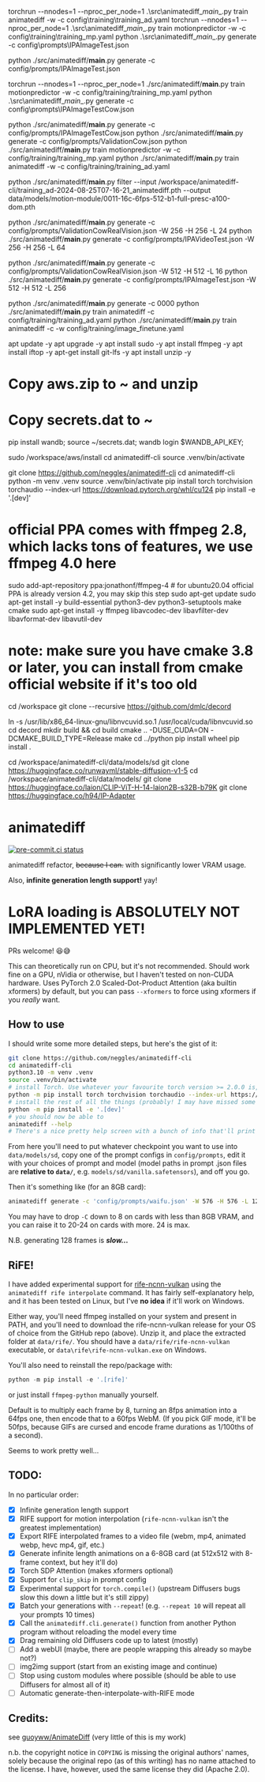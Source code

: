 torchrun --nnodes=1 --nproc_per_node=1 .\src\animatediff\__main__.py train animatediff -w -c config\training\training_ad.yaml
torchrun --nnodes=1 --nproc_per_node=1 .\src\animatediff\__main__.py train motionpredictor -w -c config\training\training_mp.yaml
python .\src\animatediff\__main__.py generate -c config\prompts\IPAImageTest.json  

python ./src/animatediff/__main__.py generate -c config/prompts/IPAImageTest.json 

torchrun --nnodes=1 --nproc_per_node=1 ./src/animatediff/__main__.py train motionpredictor -w -c config/training/training_mp.yaml
python .\src\animatediff\__main__.py generate -c config\prompts\IPAImageTestCow.json

python ./src/animatediff/__main__.py generate -c config/prompts/IPAImageTestCow.json
python ./src/animatediff/__main__.py generate -c config/prompts/ValidationCow.json
python ./src/animatediff/__main__.py train motionpredictor -w -c config/training/training_mp.yaml
python ./src/animatediff/__main__.py train animatediff -w -c config/training/training_ad.yaml

python ./src/animatediff/__main__.py filter --input /workspace/animatediff-cli/training_ad-2024-08-25T07-16-21_animatediff.pth --output data/models/motion-module/0011-16c-6fps-512-b1-full-presc-a100-dom.pth

python ./src/animatediff/__main__.py generate -c config/prompts/ValidationCowRealVision.json -W 256 -H 256 -L 24
python ./src/animatediff/__main__.py generate -c config/prompts/IPAVideoTest.json -W 256 -H 256 -L 64


python ./src/animatediff/__main__.py generate -c config/prompts/ValidationCowRealVision.json -W 512 -H 512 -L 16
python ./src/animatediff/__main__.py generate -c config/prompts/IPAImageTest.json -W 512 -H 512 -L 256

python ./src/animatediff/__main__.py generate -c 0000
python ./src/animatediff/__main__.py train animatediff -c config/training/training_ad.yaml
python ./src/animatediff/__main__.py train animatediff -c -w config/training/image_finetune.yaml

apt update -y
apt upgrade -y
apt install sudo -y
apt install ffmpeg -y
apt install iftop -y
apt-get install git-lfs -y
apt install unzip -y

# Copy aws.zip to ~ and unzip
# Copy secrets.dat to ~
pip install wandb; source ~/secrets.dat; wandb login $WANDB_API_KEY;

sudo /workspace/aws/install
cd animatediff-cli
source .venv/bin/activate


git clone https://github.com/neggles/animatediff-cli
cd animatediff-cli
python -m venv .venv
source .venv/bin/activate
pip install torch torchvision torchaudio --index-url https://download.pytorch.org/whl/cu124
pip install -e '.[dev]'

# official PPA comes with ffmpeg 2.8, which lacks tons of features, we use ffmpeg 4.0 here
sudo add-apt-repository ppa:jonathonf/ffmpeg-4 # for ubuntu20.04 official PPA is already version 4.2, you may skip this step
sudo apt-get update
sudo apt-get install -y build-essential python3-dev python3-setuptools make cmake
sudo apt-get install -y ffmpeg libavcodec-dev libavfilter-dev libavformat-dev libavutil-dev
# note: make sure you have cmake 3.8 or later, you can install from cmake official website if it's too old

cd /workspace
git clone --recursive https://github.com/dmlc/decord

ln -s /usr/lib/x86_64-linux-gnu/libnvcuvid.so.1 /usr/local/cuda/libnvcuvid.so
cd decord
mkdir build && cd build
cmake .. -DUSE_CUDA=ON -DCMAKE_BUILD_TYPE=Release 
make
cd ../python
pip install wheel
pip install .



cd /workspace/animatediff-cli/data/models/sd
git clone https://huggingface.co/runwayml/stable-diffusion-v1-5
cd /workspace/animatediff-cli/data/models/
git clone https://huggingface.co/laion/CLIP-ViT-H-14-laion2B-s32B-b79K
git clone https://huggingface.co/h94/IP-Adapter





# animatediff
[![pre-commit.ci status](https://results.pre-commit.ci/badge/github/neggles/animatediff-cli/main.svg)](https://results.pre-commit.ci/latest/github/neggles/animatediff-cli/main)

animatediff refactor, ~~because I can.~~ with significantly lower VRAM usage.

Also, **infinite generation length support!** yay!

# LoRA loading is ABSOLUTELY NOT IMPLEMENTED YET!

PRs welcome! 😆😅

This can theoretically run on CPU, but it's not recommended. Should work fine on a GPU, nVidia or otherwise,
but I haven't tested on non-CUDA hardware. Uses PyTorch 2.0 Scaled-Dot-Product Attention (aka builtin xformers)
by default, but you can pass `--xformers` to force using xformers if you *really* want.

## How to use

I should write some more detailed steps, but here's the gist of it:

```sh
git clone https://github.com/neggles/animatediff-cli
cd animatediff-cli
python3.10 -m venv .venv
source .venv/bin/activate
# install Torch. Use whatever your favourite torch version >= 2.0.0 is, but, good luck on non-nVidia...
python -m pip install torch torchvision torchaudio --index-url https://download.pytorch.org/whl/cu118
# install the rest of all the things (probably! I may have missed some deps.)
python -m pip install -e '.[dev]'
# you should now be able to
animatediff --help
# There's a nice pretty help screen with a bunch of info that'll print here.
```

From here you'll need to put whatever checkpoint you want to use into `data/models/sd`, copy
one of the prompt configs in `config/prompts`, edit it with your choices of prompt and model (model
paths in prompt .json files are **relative to `data/`**, e.g. `models/sd/vanilla.safetensors`), and
off you go.

Then it's something like (for an 8GB card):
```sh
animatediff generate -c 'config/prompts/waifu.json' -W 576 -H 576 -L 128 -C 16
```
You may have to drop `-C` down to 8 on cards with less than 8GB VRAM, and you can raise it to 20-24
on cards with more. 24 is max.

N.B. generating 128 frames is _**slow...**_

## RiFE!

I have added experimental support for [rife-ncnn-vulkan](https://github.com/nihui/rife-ncnn-vulkan)
using the `animatediff rife interpolate` command. It has fairly self-explanatory help, and it has
been tested on Linux, but I've **no idea** if it'll work on Windows.

Either way, you'll need ffmpeg installed on your system and present in PATH, and you'll need to
download the rife-ncnn-vulkan release for your OS of choice from the GitHub repo (above). Unzip it, and
place the extracted folder at `data/rife/`. You should have a `data/rife/rife-ncnn-vulkan` executable, or `data\rife\rife-ncnn-vulkan.exe` on Windows.

You'll also need to reinstall the repo/package with:
```py
python -m pip install -e '.[rife]'
```
or just install `ffmpeg-python` manually yourself.

Default is to multiply each frame by 8, turning an 8fps animation into a 64fps one, then encode
that to a 60fps WebM. (If you pick GIF mode, it'll be 50fps, because GIFs are cursed and encode
frame durations as 1/100ths of a second).

Seems to work pretty well...

## TODO:

In no particular order:

- [x] Infinite generation length support
- [x] RIFE support for motion interpolation (`rife-ncnn-vulkan` isn't the greatest implementation)
- [x] Export RIFE interpolated frames to a video file (webm, mp4, animated webp, hevc mp4, gif, etc.)
- [x] Generate infinite length animations on a 6-8GB card (at 512x512 with 8-frame context, but hey it'll do)
- [x] Torch SDP Attention (makes xformers optional)
- [x] Support for `clip_skip` in prompt config
- [x] Experimental support for `torch.compile()` (upstream Diffusers bugs slow this down a little but it's still zippy)
- [x] Batch your generations with `--repeat`! (e.g. `--repeat 10` will repeat all your prompts 10 times)
- [x] Call the `animatediff.cli.generate()` function from another Python program without reloading the model every time
- [x] Drag remaining old Diffusers code up to latest (mostly)
- [ ] Add a webUI (maybe, there are people wrapping this already so maybe not?)
- [ ] img2img support (start from an existing image and continue)
- [ ] Stop using custom modules where possible (should be able to use Diffusers for almost all of it)
- [ ] Automatic generate-then-interpolate-with-RIFE mode

## Credits:

see [guoyww/AnimateDiff](https://github.com/guoyww/AnimateDiff) (very little of this is my work)

n.b. the copyright notice in `COPYING` is missing the original authors' names, solely because
the original repo (as of this writing) has no name attached to the license. I have, however,
used the same license they did (Apache 2.0).
